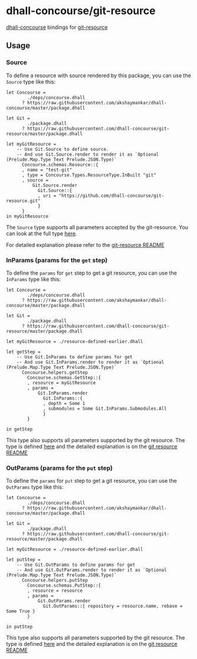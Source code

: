 # dhall-concourse/git-resource

[dhall-concourse](https://github.com/akshaymankar/dhall-concourse) bindings for [git-resource](https://github.com/concourse/git-resource)

## Usage

### Source

To define a resource with source rendered by this package, you can use the `Source` type like this: 

```dhall
let Concourse =
        ./deps/concourse.dhall
      ? https://raw.githubusercontent.com/akshaymankar/dhall-concourse/master/package.dhall

let Git =
        ./package.dhall
      ? https://raw.githubusercontent.com/dhall-concourse/git-resource/master/package.dhall

let myGitResource =
    -- Use Git.Source to define source.
    -- And use Git.Source.render to render it as `Optional (Prelude.Map.Type Text Prelude.JSON.Type)`
      Concourse.schemas.Resource::{
      , name = "test-git"
      , type = Concourse.Types.ResourceType.InBuilt "git"
      , source =
          Git.Source.render
            Git.Source::{
            , uri = "https://github.com/dhall-concourse/git-resource.git"
            }
      }
in myGitResource
```

The `Source` type supports all parameters accepted by the git-resource.
You can look at the full type [here](Source/types/Type.dhall).

For detailed explanation please refer to the [git-resource README](https://github.com/concourse/git-resource/blob/master/README.md)

### InParams (params for the `get` step)

To define the `params` for `get` step to get a git resource, you can use the `InParams` type like this: 

```dhall
let Concourse =
        ./deps/concourse.dhall
      ? https://raw.githubusercontent.com/akshaymankar/dhall-concourse/master/package.dhall

let Git =
        ./package.dhall
      ? https://raw.githubusercontent.com/dhall-concourse/git-resource/master/package.dhall

let myGitResource = ./resource-defined-earlier.dhall

let getStep =
    -- Use Git.InParams to define params for get
    -- And use Git.InParams.render to render it as `Optional (Prelude.Map.Type Text Prelude.JSON.Type)`
      Concourse.helpers.getStep
        Concourse.schemas.GetStep::{
        , resource = myGitResource
        , params =
            Git.InParams.render
              Git.InParams::{
              , depth = Some 1
              , submodules = Some Git.InParams.Submodules.All
              }
        }
        
in getStep
```

This type also supports all parameters supported by the git resource.
The type is defined [here](InParams/Type.dhall) and the detailed explanation is on the [git resource README](https://github.com/concourse/git-resource/blob/master/README.md#in-clone-the-repository-at-the-given-ref)

### OutParams (params for the `put` step)


To define the `params` for `put` step to get a git resource, you can use the `OutParams` type like this: 

```dhall
let Concourse =
        ./deps/concourse.dhall
      ? https://raw.githubusercontent.com/akshaymankar/dhall-concourse/master/package.dhall

let Git =
        ./package.dhall
      ? https://raw.githubusercontent.com/dhall-concourse/git-resource/master/package.dhall

let myGitResource = ./resource-defined-earlier.dhall

let putStep =
    -- Use Git.OutParams to define params for get
    -- And use Git.OutParams.render to render it as `Optional (Prelude.Map.Type Text Prelude.JSON.Type)`
      Concourse.helpers.putStep
        Concourse.schemas.PutStep::{
        , resource = resource
        , params =
            Git.OutParams.render
              Git.OutParams::{ repository = resource.name, rebase = Some True }
        }
        
in putStep
```

This type also supports all parameters supported by the git resource.
The type is defined [here](OutParams/Type.dhall) and the detailed explanation is on the [git resource README](https://github.com/concourse/git-resource/blob/master/README.md#out-push-to-a-repository)
